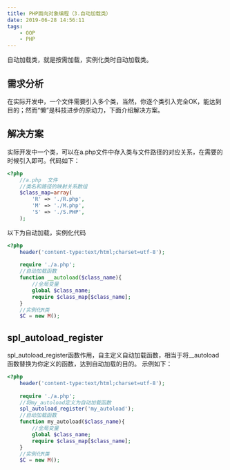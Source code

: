 ```yaml
---
title: PHP面向对象编程（3.自动加载类）
date: 2019-06-28 14:56:11
tags:
    - OOP
    - PHP
---
```

自动加载类，就是按需加载，实例化类时自动加载类。
## 需求分析
在实际开发中，一个文件需要引入多个类，当然，你逐个类引入完全OK，能达到目的；然而“懒”是科技进步的原动力，下面介绍解决方案。

## 解决方案
实际开发中一个类，可以在a.php文件中存入类与文件路径的对应关系，在需要的时候引入即可。代码如下：
```php
<?php
    //a.php  文件
    //类名和路径的映射关系数组
    $class_map=array(
        'R' => './R.php',
        'M' => './M.php',
        'S' => './S.PHP',
    );
```
以下为自动加载，实例化代码
```php
<?php 
    header('content-type:text/html;charset=utf-8');
    
    require './a.php';
    //自动加载函数
    function __autoload($class_name){
        //全局变量
        global $class_name;
        require $class_map[$class_name];
    }
    //实例化M类
    $C = new M();
```
## spl_autoload_register
spl_autoload_register函数作用，自主定义自动加载函数，相当于将__autoload函数替换为你定义的函数，达到自动加载的目的。
示例如下：
```php
<?php 
    header('content-type:text/html;charset=utf-8');
    
    require './a.php';
    //将my_autoload定义为自动加载函数
    spl_autoload_register('my_autoload');
    //自动加载函数
    function my_autoload($class_name){
        //全局变量
        global $class_name;
        require $class_map[$class_name];
    }
    //实例化M类
    $C = new M();
```